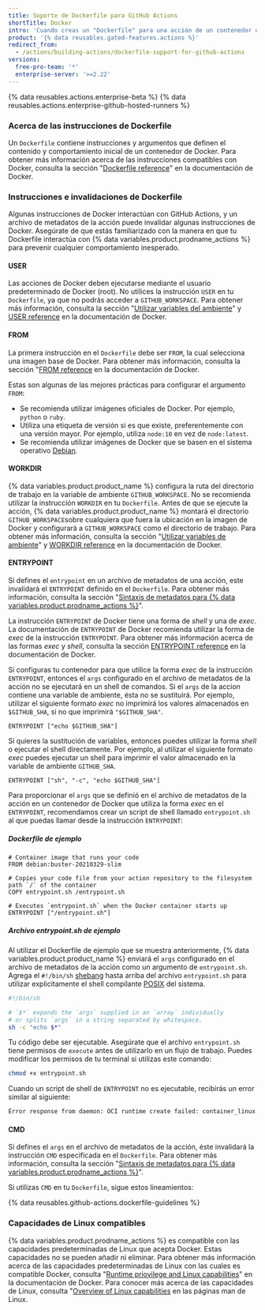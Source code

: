 ```yaml
---
title: Soporte de Dockerfile para GitHub Actions
shortTitle: Docker
intro: 'Cuando creas un "Dockerfile" para una acción de un contenedor de Docker, debes estar consciente de cómo interactúan algunas instrucciones de Docker con GitHub Actions y con el archivo de metadatos de la acción.'
product: '{% data reusables.gated-features.actions %}'
redirect_from:
  - /actions/building-actions/dockerfile-support-for-github-actions
versions:
  free-pro-team: '*'
  enterprise-server: '>=2.22'
---
```


{% data reusables.actions.enterprise-beta %}
{% data reusables.actions.enterprise-github-hosted-runners %}

### Acerca de las instrucciones de Dockerfile

Un `Dockerfile` contiene instrucciones y argumentos que definen el contenido y comportamiento inicial de un contenedor de Docker. Para obtener más información acerca de las instrucciones compatibles con Docker, consulta la sección "[Dockerfile reference](https://docs.docker.com/engine/reference/builder/)" en la documentación de Docker.

### Instrucciones e invalidaciones de Dockerfile

Algunas instrucciones de Docker interactúan con GitHub Actions, y un archivo de metadatos de la acción puede invalidar algunas instrucciones de Docker. Asegúrate de que estás familiarizado con la manera en que tu Dockerfile interactúa con {% data variables.product.prodname_actions %} para prevenir cualquier comportamiento inesperado.

#### USER

Las acciones de Docker deben ejecutarse mediante el usuario predeterminado de Docker (root). No utilices la instrucción `USER` en tu `Dockerfile`, ya que no podrás acceder a `GITHUB_WORKSPACE`. Para obtener más información, consulta la sección "[Utilizar variables del ambiente](/actions/configuring-and-managing-workflows/using-environment-variables)" y [USER reference](https://docs.docker.com/engine/reference/builder/#user) en la documentación de Docker.

#### FROM

La primera instrucción en el `Dockerfile` debe ser `FROM`, la cual selecciona una imagen base de Docker. Para obtener más información, consulta la sección "[FROM reference](https://docs.docker.com/engine/reference/builder/#from) en la documentación de Docker.

Estas son algunas de las mejores prácticas para configurar el argumento `FROM`:

- Se recomienda utilizar imágenes oficiales de Docker. Por ejemplo, `python` o `ruby`.
- Utiliza una etiqueta de versión si es que existe, preferentemente con una versión mayor. Por ejemplo, utiliza `node:10` en vez de `node:latest`.
- Se recomienda utilizar imágenes de Docker que se basen en el sistema operativo [Debian](https://www.debian.org/).

#### WORKDIR

{% data variables.product.product_name %} configura la ruta del directorio de trabajo en la variable de ambiente `GITHUB_WORKSPACE`. No se recomienda utilizar la instrucción `WORKDIR` en tu `Dockerfile`. Antes de que se ejecute la acción, {% data variables.product.product_name %} montará el directorio `GITHUB_WORKSPACE`sobre cualquiera que fuera la ubicación en la imagen de Docker y configurará a `GITHUB_WORKSPACE` como el directorio de trabajo. Para obtener más información, consulta la sección "[Utilizar variables de ambiente](/actions/configuring-and-managing-workflows/using-environment-variables)" y [WORKDIR reference](https://docs.docker.com/engine/reference/builder/#workdir) en la documentación de Docker.

#### ENTRYPOINT

Si defines el `entrypoint` en un archivo de metadatos de una acción, este invalidará el `ENTRYPOINT` definido en el `Dockerfile`. Para obtener más información, consulta la sección "[Sintaxis de metadatos para {% data variables.product.prodname_actions %}](/actions/creating-actions/metadata-syntax-for-github-actions/#runsentrypoint)".

La instrucción `ENTRYPOINT` de Docker tiene una forma de _shell_ y una de _exec_. La documentación de `ENTRYPOINT` de Docker recomienda utilizar la forma de _exec_ de la instrucción `ENTRYPOINT`. Para obtener más información acerca de las formas _exec_ y _shell_, consulta la sección [ENTRYPOINT reference](https://docs.docker.com/engine/reference/builder/#entrypoint) en la documentación de Docker.

Si configuras tu contenedor para que utilice la forma _exec_ de la instrucción `ENTRYPOINT`, entonces el `args` configurado en el archivo de metadatos de la acción no se ejecutará en un shell de comandos. Si el `args` de la accion contiene una variable de ambiente, ésta no se sustituirá. Por ejemplo, utilizar el siguiente formato _exec_ no imprimirá los valores almacenados en `$GITHUB_SHA`, si no que imprimirá `"$GITHUB_SHA"`.

```
ENTRYPOINT ["echo $GITHUB_SHA"]
```

 Si quieres la sustitución de variables, entonces puedes utilizar la forma _shell_ o ejecutar el shell directamente. Por ejemplo, al utilizar el siguiente formato _exec_ puedes ejecutar un shell para imprimir el valor almacenado en la variable de ambiente `GITHUB_SHA`.

```
ENTRYPOINT ["sh", "-c", "echo $GITHUB_SHA"]
```

 Para proporcionar el `args` que se definió en el archivo de metadatos de la acción en un contenedor de Docker que utiliza la forma _exec_ en el `ENTRYPOINT`, recomendamos crear un script de shell llamado `entrypoint.sh` al que puedas llamar desde la instrucción `ENTRYPOINT`:

##### *Dockerfile* de ejemplo
``` 
# Container image that runs your code
FROM debian:buster-20210329-slim

# Copies your code file from your action repository to the filesystem path `/` of the container
COPY entrypoint.sh /entrypoint.sh

# Executes `entrypoint.sh` when the Docker container starts up 
ENTRYPOINT ["/entrypoint.sh"]
```

##### Archivo *entrypoint.sh* de ejemplo

Al utilizar el Dockerfile de ejemplo que se muestra anteriormente, {% data variables.product.product_name %} enviará el `args` configurado en el archivo de metadatos de la acción como un argumento de `entrypoint.sh`. Agrega el `#!/bin/sh` [shebang](https://en.wikipedia.org/wiki/Shebang_(Unix)) hasta arriba del archivo `entrypoint.sh` para utilizar explicitamente el shell compilante [POSIX](https://en.wikipedia.org/wiki/POSIX) del sistema.

``` sh
#!/bin/sh

# `$*` expands the `args` supplied in an `array` individually 
# or splits `args` in a string separated by whitespace.
sh -c "echo $*"
```

Tu código debe ser ejecutable. Asegúrate que el archivo `entrypoint.sh` tiene permisos de `execute` antes de utilizarlo en un flujo de trabajo. Puedes modificar los permisos de tu terminal si utilizas este comando:
  ``` sh
  chmod +x entrypoint.sh    
  ```

Cuando un script de shell de `ENTRYPOINT` no es ejecutable, recibirás un error similar al siguiente:

``` sh
Error response from daemon: OCI runtime create failed: container_linux.go:348: starting container process caused "exec: \"/entrypoint.sh\": permission denied": unknown
```

#### CMD

Si defines el `args` en el archivo de metadatos de la acción, éste invalidará la instrucción `CMD` especificada en el `Dockerfile`. Para obtener más información, consulta la sección "[Sintaxis de metadatos para {% data variables.product.prodname_actions %}](/actions/creating-actions/metadata-syntax-for-github-actions#runsargs)".

Si utilizas `CMD` en tu `Dockerfile`, sigue estos lineamientos:

{% data reusables.github-actions.dockerfile-guidelines %}

### Capacidades de Linux compatibles

{% data variables.product.prodname_actions %} es compatible con las capacidades predeterminadas de Linux que acepta Docker. Estas capacidades no se pueden añadir ni eliminar. Para obtener más información acerca de las capacidades predeterminadas de Linux con las cuales es compatible Docker, consulta "[Runtime priovilege and Linux capabilities](https://docs.docker.com/engine/reference/run/#runtime-privilege-and-linux-capabilities)" en la documentación de Docker. Para conocer más acerca de las capacidades de Linux, consulta "[Overview of Linux capabilities](http://man7.org/linux/man-pages/man7/capabilities.7.html) en las páginas man de Linux.
